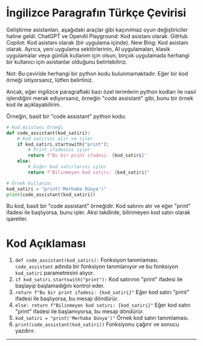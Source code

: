# İngilizce Paragrafın Türkçe Çevirisi

Geliştirme asistanları, aşağıdaki araçlar gibi kaçınılmaz oyun değiştiriciler haline geldi: 
ChatGPT ve OpenAI Playground: Kod asistanı olarak. 
GitHub Copilot: Kod asistanı olarak (bir uygulama içinde). 
New Bing: Kod asistanı olarak. 
Ayrıca, yeni uygulama sektörlerinin, AI uygulamaları, klasik uygulamalar veya günlük kullanım için olsun, birçok uygulamada herhangi bir kullanıcı için asistanlar olduğunu belirtebiliriz.

Not: Bu çeviride herhangi bir python kodu bulunmamaktadır. Eğer bir kod örneği istiyorsanız, lütfen belirtiniz. 

Ancak, eğer ingilizce paragraftaki bazı özel terimlerin python kodları ile nasıl işlendiğini merak ediyorsanız, örneğin "code assistant" gibi, bunu bir örnek kod ile açıklayabilirim.

Örneğin, basit bir "code assistant" python kodu:
```python
# Kod Asistanı Örneği
def code_assistant(kod_satiri):
    # Kod satırını alır ve işler
    if kod_satiri.startswith("print"):
        # Print ifadesini işler
        return f"Bu bir print ifadesi: {kod_satiri}"
    else:
        # Diğer kod satırlarını işler
        return f"Bilinmeyen kod satırı: {kod_satiri}"

# Örnek kullanım:
kod_satiri = "print('Merhaba Dünya')"
print(code_assistant(kod_satiri))
```
Bu kod, basit bir "code assistant" örneğidir. Kod satırını alır ve eğer "print" ifadesi ile başlıyorsa, bunu işler. Aksi takdirde, bilinmeyen kod satırı olarak işaretler.

# Kod Açıklaması
1. `def code_assistant(kod_satiri):` Fonksiyon tanımlaması. `code_assistant` adında bir fonksiyon tanımlanıyor ve bu fonksiyon `kod_satiri` parametresini alıyor.
2. `if kod_satiri.startswith("print"):` Kod satırının "print" ifadesi ile başlayıp başlamadığını kontrol eder.
3. `return f"Bu bir print ifadesi: {kod_satiri}"` Eğer kod satırı "print" ifadesi ile başlıyorsa, bu mesajı döndürür.
4. `else: return f"Bilinmeyen kod satırı: {kod_satiri}"` Eğer kod satırı "print" ifadesi ile başlamıyorsa, bu mesajı döndürür.
5. `kod_satiri = "print('Merhaba Dünya')"` Örnek kod satırı tanımlaması.
6. `print(code_assistant(kod_satiri))` Fonksiyonu çağırır ve sonucu yazdırır.

---

